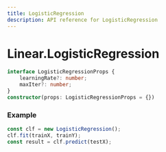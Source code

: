 ```yaml
---
title: LogisticRegression
description: API reference for LogisticRegression
---
```


# Linear.LogisticRegression

```ts
interface LogisticRegressionProps {
    learningRate?: number;
    maxIter?: number;
}
constructor(props: LogisticRegressionProps = {})
```

### Example
```ts
const clf = new LogisticRegression();
clf.fit(trainX, trainY);
const result = clf.predict(testX);
```
